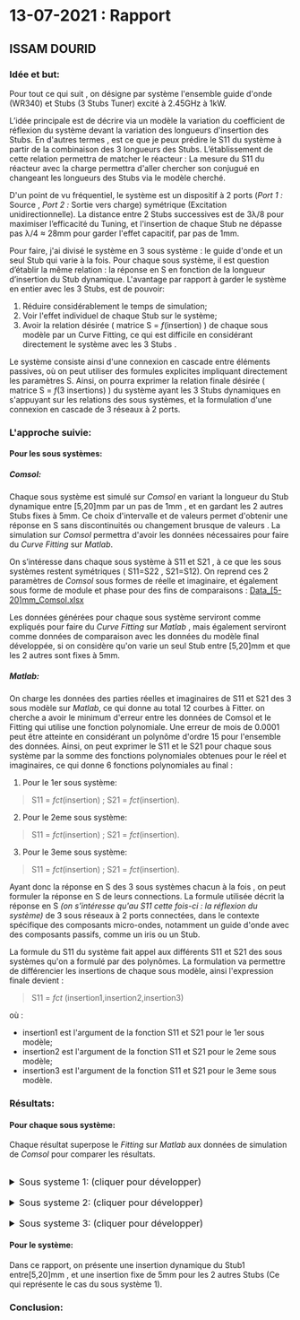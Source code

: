 # 13-07-2021 : Rapport
## ISSAM DOURID


### Idée et but:
Pour tout ce qui suit , on désigne par système l'ensemble guide d'onde (WR340) et Stubs (3 Stubs Tuner) excité à 2.45GHz à 1kW.

L’idée principale est de décrire via un modèle la variation du coefficient de réflexion du système devant la variation des longueurs d'insertion des Stubs. En d'autres termes , est ce que je peux prédire le S11 du système à partir de la combinaison des 3 longueurs des Stubs. L’établissement de cette relation permettra de matcher le réacteur : La mesure du S11 du réacteur avec la charge permettra d'aller chercher son conjugué en changeant les longueurs des Stubs via le modèle cherché.

D'un point de vu fréquentiel, le système est un dispositif à 2 ports (*Port 1 :* Source , *Port 2 :* Sortie vers charge) symétrique (Excitation unidirectionnelle). La distance entre 2 Stubs successives est de 3λ/8 pour maximiser l’efficacité du Tuning, et l'insertion de chaque Stub ne dépasse pas λ/4 ≈ 28mm pour garder l'effet capacitif, par pas de 1mm.

Pour faire, j'ai divisé le système en 3 sous système : le guide d'onde et un seul Stub qui varie à la fois. Pour chaque sous système, il est question d’établir la même relation : la réponse en S en fonction de la longueur d’insertion du Stub dynamique. L'avantage par rapport à garder le système en entier avec les 3 Stubs, est de pouvoir:

 1. Réduire considérablement le temps de simulation;
 2. Voir l'effet individuel de chaque Stub sur le système;
 3. Avoir la relation désirée ( matrice S = *f*(insertion) ) de chaque sous modèle par un Curve Fitting, ce qui est difficile en considérant directement le système avec les 3 Stubs .

Le système consiste ainsi d'une connexion en cascade entre éléments passives, où on peut utiliser des formules explicites impliquant directement les paramètres S. Ainsi, on pourra exprimer la relation finale désirée ( matrice S = *f*(3 insertions) ) du système ayant les 3 Stubs dynamiques en s'appuyant sur les relations des sous systèmes, et la formulation d'une connexion en cascade de 3 réseaux à  2 ports.

### L'approche suivie:
####  Pour les sous systèmes: 
##### Comsol:
Chaque sous système est simulé sur *Comsol* en variant la longueur du Stub dynamique entre [5,20]mm par un pas de 1mm , et en gardant les 2 autres Stubs fixes à 5mm. Ce choix d'intervalle et de valeurs permet d'obtenir une réponse en S sans discontinuités ou changement brusque de valeurs . La simulation sur *Comsol* permettra d'avoir les données nécessaires pour faire du *Curve Fitting* sur *Matlab*. 

On s’intéresse dans chaque sous système à S11 et S21 , à ce que les sous systèmes restent symétriques ( S11=S22 , S21=S12). On reprend ces 2 paramètres de *Comsol* sous formes de réelle et imaginaire, et également sous forme de module et phase pour des fins de comparaisons : [Data_[5-20]mm_Comsol.xlsx](src/Data_[5-20]mm_Comsol.xlsx)

Les données générées pour chaque sous système serviront comme expliqués pour faire du *Curve Fitting* sur *Matlab* , mais également serviront comme données de comparaison avec les données du modèle final développée, si on considère qu'on varie un seul Stub entre [5,20]mm et que les 2 autres sont fixes à 5mm.

##### Matlab:
On charge les données des parties réelles et imaginaires de S11 et S21 des 3 sous modèle sur *Matlab*, ce qui donne au total 12 courbes à Fitter. on cherche a avoir le minimum d'erreur entre les données de Comsol et le Fitting qui utilise une fonction polynomiale. Une erreur de mois de 0.0001 peut être atteinte en considérant un polynôme d'ordre 15 pour l'ensemble des données. Ainsi, on peut exprimer le S11 et le S21 pour chaque sous système par la somme des fonctions polynomiales obtenues pour le réel et imaginaires, ce qui donne 6 fonctions polynomiales au final :

 1. Pour le 1er sous système: 

> S11 = *fct*(insertion) ;
>  S21 = *fct*(insertion).

 2. Pour le 2eme sous système: 

> S11 = *fct*(insertion) ;
>  S21 = *fct*(insertion).

 3. Pour le 3eme sous système: 

> S11 = *fct*(insertion) ;
>  S21 = *fct*(insertion).

Ayant donc la réponse en S des 3 sous systèmes chacun à la fois , on peut formuler la réponse en S de leurs connections. La formule utilisée décrit la réponse en S *(on s’intéresse qu'au S11 cette fois-ci : la réflexion du système)* de 3 sous réseaux à 2 ports connectées, dans le contexte spécifique des composants micro-ondes, notamment un guide d'onde avec des composants passifs, comme un iris ou un Stub.

La formule du S11 du système fait appel aux différents S11 et  S21 des sous systèmes qu'on a formulé par des polynômes. La formulation va permettre de différencier les insertions de chaque sous modèle, ainsi l'expression finale devient : 

> S11 = *fct* (insertion1,insertion2,insertion3)

où :

 -  insertion1 est l'argument de la fonction S11 et S21 pour le 1er sous modèle;
 -  insertion2 est l'argument de la fonction S11 et S21 pour le 2eme sous modèle;
 -  insertion3 est l'argument de la fonction S11 et S21 pour le 3eme sous modèle.

### Résultats:
#### Pour chaque sous système:
Chaque résultat superpose le *Fitting* sur *Matlab* aux données de simulation de *Comsol* pour comparer les résultats.

<br>
<details>
<summary style="font-size: 1.17em"> <!-- Header 3 size -->
Sous systeme 1: (cliquer pour développer)
</summary>

#### réel(S11):
<p align="center">
	<img src="../synthese_implementation/AnalyseMatlab/FP_SAF_HRCS_TREE-2021-07-08/DP/Artix-7FpSafHrcsTreeRapportSyntheseLUT.jpg" alt="Figure 11: Arbre d'additions HRCS en virgule flottante - nombre de LUT en fonction de L et de K">
	<br>Figure 11: Arbre d'additions HRCS en virgule flottante - nombre de LUT en fonction de L et de K
</p>
	
#### Imag(S11):
<p align="center">
	<img src="../synthese_implementation/AnalyseMatlab/FP_SAF_HRCS_TREE-2021-07-08/DP/Artix-7FpSafHrcsTreeRapportSyntheseLUT.jpg" alt="Figure 11: Arbre d'additions HRCS en virgule flottante - nombre de LUT en fonction de L et de K">
	<br>Figure 11: Arbre d'additions HRCS en virgule flottante - nombre de LUT en fonction de L et de K
</p>

#### réel(S21):
<p align="center">
	<img src="../synthese_implementation/AnalyseMatlab/FP_SAF_HRCS_TREE-2021-07-08/DP/Artix-7FpSafHrcsTreeRapportSyntheseLUT.jpg" alt="Figure 11: Arbre d'additions HRCS en virgule flottante - nombre de LUT en fonction de L et de K">
	<br>Figure 11: Arbre d'additions HRCS en virgule flottante - nombre de LUT en fonction de L et de K
</p>
	
#### Imag(S21):
<p align="center">
	<img src="../synthese_implementation/AnalyseMatlab/FP_SAF_HRCS_TREE-2021-07-08/DP/Artix-7FpSafHrcsTreeRapportSyntheseLUT.jpg" alt="Figure 11: Arbre d'additions HRCS en virgule flottante - nombre de LUT en fonction de L et de K">
	<br>Figure 11: Arbre d'additions HRCS en virgule flottante - nombre de LUT en fonction de L et de K
</p>
</details>

<br>
<details>
<summary style="font-size: 1.17em"> <!-- Header 3 size -->
Sous systeme 2: (cliquer pour développer)
</summary>

#### réel(S11):
<p align="center">
	<img src="../synthese_implementation/AnalyseMatlab/FP_SAF_HRCS_TREE-2021-07-08/DP/Artix-7FpSafHrcsTreeRapportSyntheseLUT.jpg" alt="Figure 11: Arbre d'additions HRCS en virgule flottante - nombre de LUT en fonction de L et de K">
	<br>Figure 11: Arbre d'additions HRCS en virgule flottante - nombre de LUT en fonction de L et de K
</p>
	
#### Imag(S11):
<p align="center">
	<img src="../synthese_implementation/AnalyseMatlab/FP_SAF_HRCS_TREE-2021-07-08/DP/Artix-7FpSafHrcsTreeRapportSyntheseLUT.jpg" alt="Figure 11: Arbre d'additions HRCS en virgule flottante - nombre de LUT en fonction de L et de K">
	<br>Figure 11: Arbre d'additions HRCS en virgule flottante - nombre de LUT en fonction de L et de K
</p>

#### réel(S21):
<p align="center">
	<img src="../synthese_implementation/AnalyseMatlab/FP_SAF_HRCS_TREE-2021-07-08/DP/Artix-7FpSafHrcsTreeRapportSyntheseLUT.jpg" alt="Figure 11: Arbre d'additions HRCS en virgule flottante - nombre de LUT en fonction de L et de K">
	<br>Figure 11: Arbre d'additions HRCS en virgule flottante - nombre de LUT en fonction de L et de K
</p>
	
#### Imag(S21):
<p align="center">
	<img src="../synthese_implementation/AnalyseMatlab/FP_SAF_HRCS_TREE-2021-07-08/DP/Artix-7FpSafHrcsTreeRapportSyntheseLUT.jpg" alt="Figure 11: Arbre d'additions HRCS en virgule flottante - nombre de LUT en fonction de L et de K">
	<br>Figure 11: Arbre d'additions HRCS en virgule flottante - nombre de LUT en fonction de L et de K
</p>
</details>

<br>
<details>
<summary style="font-size: 1.17em"> <!-- Header 3 size -->
Sous systeme 3: (cliquer pour développer)
</summary>

#### réel(S11):
<p align="center">
	<img src="../synthese_implementation/AnalyseMatlab/FP_SAF_HRCS_TREE-2021-07-08/DP/Artix-7FpSafHrcsTreeRapportSyntheseLUT.jpg" alt="Figure 11: Arbre d'additions HRCS en virgule flottante - nombre de LUT en fonction de L et de K">
	<br>Figure 11: Arbre d'additions HRCS en virgule flottante - nombre de LUT en fonction de L et de K
</p>
	
#### Imag(S11):
<p align="center">
	<img src="../synthese_implementation/AnalyseMatlab/FP_SAF_HRCS_TREE-2021-07-08/DP/Artix-7FpSafHrcsTreeRapportSyntheseLUT.jpg" alt="Figure 11: Arbre d'additions HRCS en virgule flottante - nombre de LUT en fonction de L et de K">
	<br>Figure 11: Arbre d'additions HRCS en virgule flottante - nombre de LUT en fonction de L et de K
</p>

#### réel(S21):
<p align="center">
	<img src="../synthese_implementation/AnalyseMatlab/FP_SAF_HRCS_TREE-2021-07-08/DP/Artix-7FpSafHrcsTreeRapportSyntheseLUT.jpg" alt="Figure 11: Arbre d'additions HRCS en virgule flottante - nombre de LUT en fonction de L et de K">
	<br>Figure 11: Arbre d'additions HRCS en virgule flottante - nombre de LUT en fonction de L et de K
</p>
	
#### Imag(S21):
<p align="center">
	<img src="../synthese_implementation/AnalyseMatlab/FP_SAF_HRCS_TREE-2021-07-08/DP/Artix-7FpSafHrcsTreeRapportSyntheseLUT.jpg" alt="Figure 11: Arbre d'additions HRCS en virgule flottante - nombre de LUT en fonction de L et de K">
	<br>Figure 11: Arbre d'additions HRCS en virgule flottante - nombre de LUT en fonction de L et de K
</p>
</details>

#### Pour le système:
Dans ce rapport, on présente une insertion dynamique du Stub1 entre[5,20]mm , et une insertion fixe de 5mm pour les 2 autres Stubs (Ce qui représente le cas du sous système 1).

### Conclusion:

